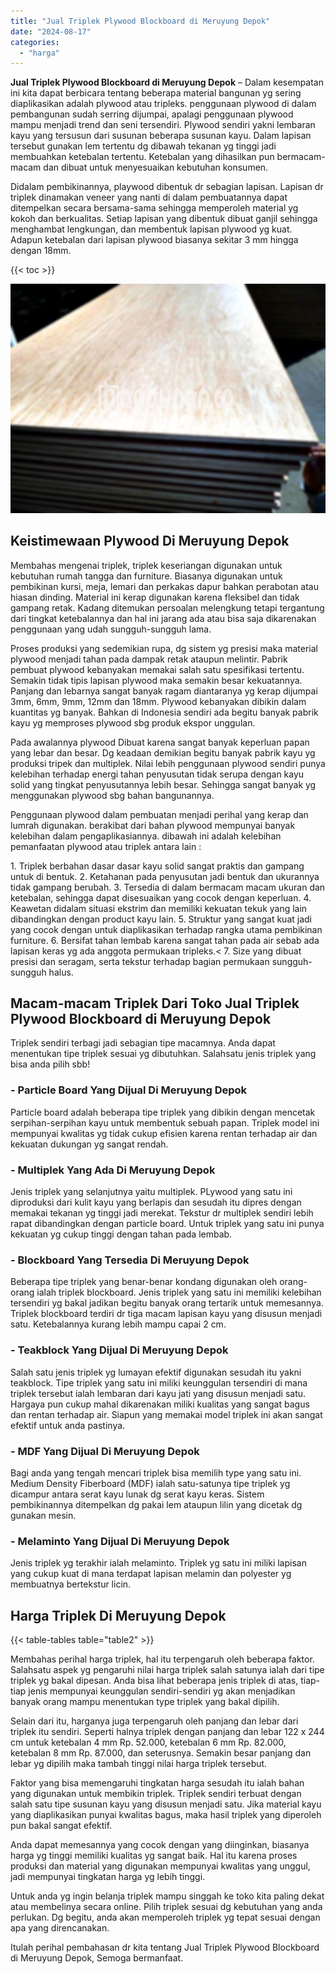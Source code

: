 ```yaml
---
title: "Jual Triplek Plywood Blockboard di Meruyung Depok"
date: "2024-08-17"
categories: 
  - "harga"
---
```


**Jual Triplek Plywood Blockboard di Meruyung Depok** – Dalam kesempatan ini kita dapat berbicara tentang beberapa material bangunan yg sering diaplikasikan adalah plywood atau tripleks. penggunaan plywood di dalam pembangunan sudah serring dijumpai, apalagi penggunaan plywood mampu menjadi trend dan seni tersendiri. Plywood sendiri yakni lembaran kayu yang tersusun dari susunan beberapa susunan kayu. Dalam lapisan tersebut gunakan lem tertentu dg dibawah tekanan yg tinggi jadi membuahkan ketebalan tertentu. Ketebalan yang dihasilkan pun bermacam-macam dan dibuat untuk menyesuaikan kebutuhan konsumen.

Didalam pembikinannya, playwood dibentuk dr sebagian lapisan. Lapisan dr triplek dinamakan veneer yang nanti di dalam pembuatannya dapat ditempelkan secara bersama-sama sehingga memperoleh material yg kokoh dan berkualitas. Setiap lapisan yang dibentuk dibuat ganjil sehingga menghambat lengkungan, dan membentuk lapisan plywood yg kuat. Adapun ketebalan dari lapisan plywood biasanya sekitar 3 mm hingga dengan 18mm.

{{< toc >}}

![Jual Triplek Plywood Blockboard di Meruyung Depok](/images/jual-triplek-murah-16.png)

## Keistimewaan Plywood Di Meruyung Depok

Membahas mengenai triplek, triplek keseriangan digunakan untuk kebutuhan rumah tangga dan furniture. Biasanya digunakan untuk pembikinan kursi, meja, lemari dan perkakas dapur bahkan perabotan atau hiasan dinding. Material ini kerap digunakan karena fleksibel dan tidak gampang retak. Kadang ditemukan persoalan melengkung tetapi tergantung dari tingkat ketebalannya dan hal ini jarang ada atau bisa saja dikarenakan penggunaan yang udah sungguh-sungguh lama.

Proses produksi yang sedemikian rupa, dg sistem yg presisi maka material plywood menjadi tahan pada dampak retak ataupun melintir. Pabrik pembuat plywood kebanyakan memakai salah satu spesifikasi tertentu. Semakin tidak tipis lapisan plywood maka semakin besar kekuatannya. Panjang dan lebarnya sangat banyak ragam diantaranya yg kerap dijumpai 3mm, 6mm, 9mm, 12mm dan 18mm. Plywood kebanyakan dibikin dalam kuantitas yg banyak. Bahkan di Indonesia sendiri ada begitu banyak pabrik kayu yg memproses plywood sbg produk ekspor unggulan.

Pada awalannya plywood Dibuat karena sangat banyak keperluan papan yang lebar dan besar. Dg keadaan demikian begitu banyak pabrik kayu yg produksi tripek dan multiplek. Nilai lebih penggunaan plywood sendiri punya kelebihan terhadap energi tahan penyusutan tidak serupa dengan kayu solid yang tingkat penyusutannya lebih besar. Sehingga sangat banyak yg menggunakan plywood sbg bahan bangunannya.

Penggunaan plywood dalam pembuatan menjadi perihal yang kerap dan lumrah digunakan. berakibat dari bahan plywood mempunyai banyak kelebihan dalam pengaplikasiannya. dibawah ini adalah kelebihan pemanfaatan plywood atau triplek antara lain :

1\. Triplek berbahan dasar dasar kayu solid sangat praktis dan gampang untuk di bentuk. 2. Ketahanan pada penyusutan jadi bentuk dan ukurannya tidak gampang berubah. 3. Tersedia di dalam bermacam macam ukuran dan ketebalan, sehingga dapat disesuaikan yang cocok dengan keperluan. 4. Keawetan didalam situasi ekstrim dan memiliki kekuatan tekuk yang lain dibandingkan dengan product kayu lain. 5. Struktur yang sangat kuat jadi yang cocok dengan untuk diaplikasikan terhadap rangka utama pembikinan furniture. 6. Bersifat tahan lembab karena sangat tahan pada air sebab ada lapisan keras yg ada anggota permukaan tripleks.< 7. Size yang dibuat presisi dan seragam, serta tekstur terhadap bagian permukaan sungguh-sungguh halus.

## Macam-macam Triplek Dari Toko Jual Triplek Plywood Blockboard di Meruyung Depok

Triplek sendiri terbagi jadi sebagian tipe macamnya. Anda dapat menentukan tipe triplek sesuai yg dibutuhkan. Salahsatu jenis triplek yang bisa anda pilih sbb!

### \- Particle Board Yang Dijual Di Meruyung Depok

Particle board adalah beberapa tipe triplek yang dibikin dengan mencetak serpihan-serpihan kayu untuk membentuk sebuah papan. Triplek model ini mempunyai kwalitas yg tidak cukup efisien karena rentan terhadap air dan kekuatan dukungan yg sangat rendah.

### \- Multiplek Yang Ada Di Meruyung Depok

Jenis triplek yang selanjutnya yaitu multiplek. PLywood yang satu ini diproduksi dari kulit kayu yang berlapis dan sesudah itu dipres dengan memakai tekanan yg tinggi jadi merekat. Tekstur dr multiplek sendiri lebih rapat dibandingkan dengan particle board. Untuk triplek yang satu ini punya kekuatan yg cukup tinggi dengan tahan pada lembab.

### \- Blockboard Yang Tersedia Di Meruyung Depok

Beberapa tipe triplek yang benar-benar kondang digunakan oleh orang-orang ialah triplek blockboard. Jenis triplek yang satu ini memiliki kelebihan tersendiri yg bakal jadikan begitu banyak orang tertarik untuk memesannya. Triplek blockboard terdiri dr tiga macam lapisan kayu yang disusun menjadi satu. Ketebalannya kurang lebih mampu capai 2 cm.

### \- Teakblock Yang Dijual Di Meruyung Depok

Salah satu jenis triplek yg lumayan efektif digunakan sesudah itu yakni teakblock. Tipe triplek yang satu ini miliki keunggulan tersendiri di mana triplek tersebut ialah lembaran dari kayu jati yang disusun menjadi satu. Hargaya pun cukup mahal dikarenakan miliki kualitas yang sangat bagus dan rentan terhadap air. Siapun yang memakai model triplek ini akan sangat efektif untuk anda pastinya.

### \- MDF Yang Dijual Di Meruyung Depok

Bagi anda yang tengah mencari triplek bisa memilih type yang satu ini. Medium Density Fiberboard (MDF) ialah satu-satunya tipe triplek yg dicampur antara serat kayu lunak dg serat kayu keras. Sistem pembikinannya ditempelkan dg pakai lem ataupun lilin yang dicetak dg gunakan mesin.

### \- Melaminto Yang Dijual Di Meruyung Depok

Jenis triplek yg terakhir ialah melaminto. Triplek yg satu ini miliki lapisan yang cukup kuat di mana terdapat lapisan melamin dan polyester yg membuatnya bertekstur licin.

## Harga Triplek Di Meruyung Depok

{{< table-tables table="table2" >}}

Membahas perihal harga triplek, hal itu terpengaruh oleh beberapa faktor. Salahsatu aspek yg pengaruhi nilai harga triplek salah satunya ialah dari tipe triplek yg bakal dipesan. Anda bisa lihat beberapa jenis triplek di atas, tiap-tiap jenis mempunyai keunggulan sendiri-sendiri yg akan menjadikan banyak orang mampu menentukan type triplek yang bakal dipilih.

Selain dari itu, harganya juga terpengaruh oleh panjang dan lebar dari triplek itu sendiri. Seperti halnya triplek dengan panjang dan lebar 122 x 244 cm untuk ketebalan 4 mm Rp. 52.000, ketebalan 6 mm Rp. 82.000, ketebalan 8 mm Rp. 87.000, dan seterusnya. Semakin besar panjang dan lebar yg dipilih maka tambah tinggi nilai harga triplek tersebut.

Faktor yang bisa memengaruhi tingkatan harga sesudah itu ialah bahan yang digunakan untuk membikin triplek. Triplek sendiri terbuat dengan salah satu tipe susunan kayu yang disusun menjadi satu. Jika material kayu yang diaplikasikan punyai kwalitas bagus, maka hasil triplek yang diperoleh pun bakal sangat efektif.

Anda dapat memesannya yang cocok dengan yang diinginkan, biasanya harga yg tinggi memiliki kualitas yg sangat baik. Hal itu karena proses produksi dan material yang digunakan mempunyai kwalitas yang unggul, jadi mempunyai tingkatan harga yg lebih tinggi.

Untuk anda yg ingin belanja triplek mampu singgah ke toko kita paling dekat atau membelinya secara online. Pilih triplek sesuai dg kebutuhan yang anda perlukan. Dg begitu, anda akan memperoleh triplek yg tepat sesuai dengan apa yang direncanakan.

Itulah perihal pembahasan dr kita tentang Jual Triplek Plywood Blockboard di Meruyung Depok, Semoga bermanfaat.
